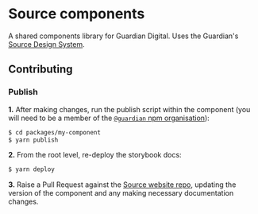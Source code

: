# Source components

A shared components library for Guardian Digital. Uses the Guardian's [Source Design System](https://guardian.github.io/source-website/).

## Contributing

### Publish

**1.** After making changes, run the publish script within the component (you will need to be a member of the [`@guardian` npm organisation](https://www.npmjs.com/settings/guardian/members)):

```sh
$ cd packages/my-component
$ yarn publish
```

**2.** From the root level, re-deploy the storybook docs:

```sh
$ yarn deploy
```

**3.** Raise a Pull Request against the [Source website repo](https://github.com/guardian/source-website), updating the version of the component and any making necessary documentation changes.
